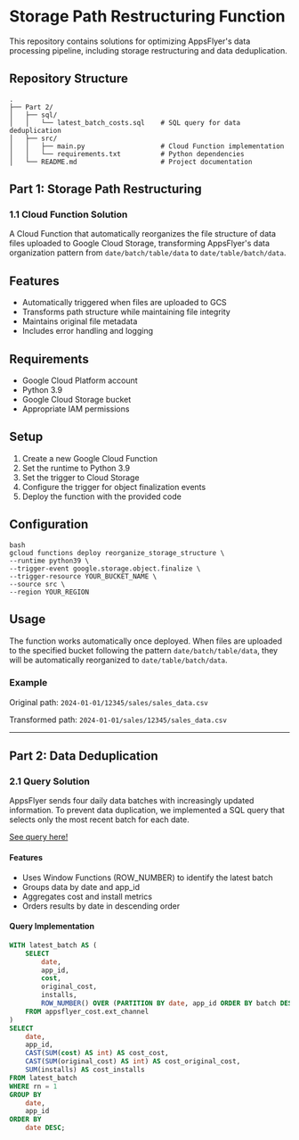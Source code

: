 # Storage Path Restructuring Function

This repository contains solutions for optimizing AppsFlyer's data processing pipeline, including storage restructuring and data deduplication.

## Repository Structure
```
.
├── Part 2/
│   ├── sql/
│   │   └── latest_batch_costs.sql    # SQL query for data deduplication
│   ├── src/
│   │   ├── main.py                   # Cloud Function implementation
│   │   └── requirements.txt          # Python dependencies
│   └── README.md                     # Project documentation
```

## Part 1: Storage Path Restructuring

### 1.1 Cloud Function Solution
A Cloud Function that automatically reorganizes the file structure of data files uploaded to Google Cloud Storage, transforming AppsFlyer's data organization pattern from `date/batch/table/data` to `date/table/batch/data`.

## Features
- Automatically triggered when files are uploaded to GCS
- Transforms path structure while maintaining file integrity
- Maintains original file metadata
- Includes error handling and logging

## Requirements
- Google Cloud Platform account
- Python 3.9
- Google Cloud Storage bucket
- Appropriate IAM permissions

## Setup
1. Create a new Google Cloud Function
2. Set the runtime to Python 3.9
3. Set the trigger to Cloud Storage
4. Configure the trigger for object finalization events
5. Deploy the function with the provided code

## Configuration
```
bash
gcloud functions deploy reorganize_storage_structure \
--runtime python39 \
--trigger-event google.storage.object.finalize \
--trigger-resource YOUR_BUCKET_NAME \
--source src \
--region YOUR_REGION
```

## Usage
The function works automatically once deployed. When files are uploaded to the specified bucket following the pattern `date/batch/table/data`, they will be automatically reorganized to `date/table/batch/data`.

### Example
Original path:
`2024-01-01/12345/sales/sales_data.csv`

Transformed path:
`2024-01-01/sales/12345/sales_data.csv`

***

## Part 2: Data Deduplication

### 2.1 Query Solution
AppsFlyer sends four daily data batches with increasingly updated information. To prevent data duplication, we implemented a SQL query that selects only the most recent batch for each date.

[See query here!](https://github.com/raulvazquez7/data_engineer_challenge/blob/main/Part%202/sql/latest_batch_costs.sql)

#### Features
- Uses Window Functions (ROW_NUMBER) to identify the latest batch
- Groups data by date and app_id
- Aggregates cost and install metrics
- Orders results by date in descending order

#### Query Implementation
```sql
WITH latest_batch AS (
    SELECT 
        date,
        app_id,
        cost,
        original_cost,
        installs,
        ROW_NUMBER() OVER (PARTITION BY date, app_id ORDER BY batch DESC) as rn
    FROM appsflyer_cost.ext_channel
)
SELECT 
    date,
    app_id,
    CAST(SUM(cost) AS int) AS cost_cost,
    CAST(SUM(original_cost) AS int) AS cost_original_cost,
    SUM(installs) AS cost_installs
FROM latest_batch
WHERE rn = 1
GROUP BY 
    date,
    app_id
ORDER BY 
    date DESC;
```
